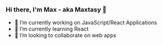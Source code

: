 ### Hi there, I'm Max - aka Maxtasy 👋

- 🔭 I’m currently working on JavaScript/React Applications
- 🌱 I’m currently learning React
- 👯 I’m looking to collaborate on web apps

<!--
**Maxtasy/maxtasy** is a ✨ _special_ ✨ repository because its `README.md` (this file) appears on your GitHub profile.

Here are some ideas to get you started:

- 🔭 I’m currently working on ...
- 🌱 I’m currently learning ...
- 👯 I’m looking to collaborate on ...
- 🤔 I’m looking for help with ...
- 💬 Ask me about ...
- 📫 How to reach me: ...
- 😄 Pronouns: ...
- ⚡ Fun fact: ...
-->
